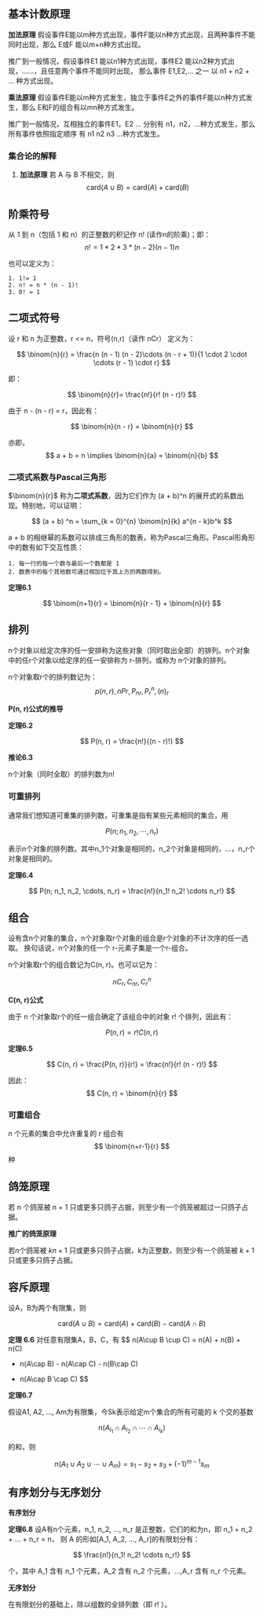 ## 基本计数原理

**加法原理** 假设事件E能以m种方式出现，事件F能以n种方式出现，且两种事件不能同时出现，那么 E或F 能以m+n种方式出现。

推广到一般情况，假设事件E1 能以n1种方式出现，事件E2 能以n2种方式出现，……，且任意两个事件不能同时出现，
那么事件 E1,E2,... 之一 以 n1 + n2 + ... 种方式出现。

**乘法原理** 假设事件E能以m种方式发生，独立于事件E之外的事件F能以n种方式发生，那么 E和F的组合有以mn种方式发生。

推广到一般情况，互相独立的事件E1，E2 ... 分别有 n1，n2，...种方式发生，那么所有事件依照指定顺序 有 n1 n2 n3 ...种方式发生。

### 集合论的解释

  1. **加法原理** 若 A 与 B 不相交，则
    $$
    \textrm{card}(A \cup B) = \textrm{card}(A) + \textrm{card}(B)
    $$




## 阶乘符号

从 1 到 n（包括 1 和 n）的正整数的积记作 n! (读作n的阶乘)；即：
$$
n! = 1 * 2 * 3 * (n - 2)(n - 1) n
$$

也可以定义为：

    1. 1!= 1
    2. n! = n * (n - 1)!
    3. 0! = 1

## 二项式符号

设 r 和 n 为正整数，r <= n，符号(n,r)（读作 nCr） 定义为：

$$
\binom{n}{r} = \frac{n (n - 1) (n - 2)\cdots (n - r + 1)}{1 \cdot 2 \cdot \cdots (r - 1) \cdot r}
$$

即：

$$
\binom{n}{r}= \frac{n!}{r! (n - r)!}
$$

由于 n - (n - r) = r，因此有：

$$
\binom{n}{n - r} = \binom{n}{r}
$$

亦即，
$$
a + b = n \implies \binom{n}{a} = \binom{n}{b}
$$

### 二项式系数与Pascal三角形

$\binom{n}{r}$ 称为**二项式系数**，因为它们作为 (a + b)^n 的展开式的系数出现。特别地，可以证明：

$$
(a + b) ^n = \sum_{k = 0}^{n} \binom{n}{k} a^{n - k}b^k
$$

a + b 的相继幂的系数可以排成三角形的数表，称为Pascal三角形。Pascal形角形中的数有如下交互性质：

    1. 每一行的每一个数与最后一个数都是 1
    2. 数表中的每个其他数可通过相加位于其上方的两数得到。

**定理6.1**

$$
\binom{n+1}{r} = \binom{n}{r - 1} + \binom{n}{r}
$$

## 排列

n个对象以给定次序的任一安排称为这些对象（同时取出全部）的排列。n个对象中的任r个对象以给定序的任一安排称为 r-排列，或称为 n个对象的排列。

n个对象取r个的排列数记为：
$$
p(n, r), nPr, P_{nr}, P_r^n, (n)_r
$$

**P(n, r)公式的推导**

**定理6.2**

$$
P(n, r) = \frac{n!}{(n - r)!}
$$

**推论6.3**

n个对象（同时全取）的排列数为n!

### 可重排列

通常我们想知道可重集的排列数，可重集是指有某些元素相同的集合，用

$$
P(n; n_1, n_2,\cdots, n_r)
$$

表示n个对象的排列数。其中n_1个对象是相同的，n_2个对象是相同的，...，n_r个对象是相同的。

**定理6.4**

$$
P(n; n_1, n_2, \cdots, n_r) = \frac{n!}{n_1! n_2! \cdots n_r!}
$$

## 组合

设有含n个对象的集合，n个对象取r个对象的组合是r个对象的不计次序的任一选取。
换句话说，n个对象的任一个 r-元素子集是一个r-组合。

n个对象取r个的组合数记为C(n, r)。也可以记为：

$$
nC_r, C_{nr}, C_r^n
$$

**C(n, r)公式**

由于 n 个对象取r个的任一组合确定了该组合中的对象 r! 个排列，因此有：

$$
P(n, r) = r!C(n, r)
$$

**定理6.5**

$$
C(n, r) = \frac{P(n, r)}{r!} = \frac{n!}{r! (n - r)!}
$$

因此：
$$
C(n, r) = \binom{n}{r}
$$

### 可重组合

$n$ 个元素的集合中允许重复的 $r$ 组合有
$$
\binom{n+r-1}{r}
$$
种

## 鸽笼原理

若 n 个鸽笼被 n + 1 只或更多只鸽子占据，则至少有一个鸽笼被超过一只鸽子占据。

**推广的鸽笼原理**

若$n$个鸽笼被 $kn + 1$ 只或更多只鸽子占据，k为正整数，则至少有一个鸽笼被 $k+1$ 只或更多只鸽子占据。

## 容斥原理

设A，B为两个有限集，则

$$
\text{card}(A\cup B) = \text{card}(A) + \text{card}(B) - \text{card}(A \cap B)
$$

**定理 6.6** 对任意有限集A，B，C，有
$$
n(A\cup B \cup C) = n(A) + n(B) + n(C)
 - n(A\cap B) - n(A\cap C) - n(B\cap C)
 + n(A\cap B \cap C)
$$

**定理6.7**

假设A1, A2, ..., Am为有限集，今Sk表示给定m个集合的所有可能的 k 个交的基数

$$
\text{n}(A_{i_1} \cap A_{i_2} \cap \cdots \cap A_{i_k})
$$

的和，则

$$
n(A_1 \cup A_2 \cup \cdots \cup A_m) = s_1 - s_2 + s_3 + (-1)^{m - 1} s_m
$$

## 有序划分与无序划分

**有序划分**

**定理6.8** 设A有n个元素，n_1, n_2, ..., n_r 是正整数，它们的和为n，即 n_1 + n_2 + ... + n_r = n，
则 A 的形如[A_1, A_2, ..., A_r]的有限划分有：

$$
\frac{n!}{n_1! n_2! \cdots n_r!}
$$

个，其中 A_1 含有 n_1 个元素，A_2 含有 n_2 个元素，...,A_r 含有 n_r 个元素。

**无序划分**

在有限划分的基础上，除以组数的全排列数（即 r! ）。

